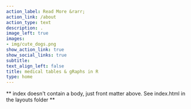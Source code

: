 ```yaml
---
action_label: Read More &rarr;
action_link: /about
action_type: text
description: .
image_left: true
images:
- img/cute_dogs.png
show_action_link: true
show_social_links: true
subtitle: 
text_align_left: false
title: medical tables & gRaphs in R
type: home
---
```


** index doesn't contain a body, just front matter above.
See index.html in the layouts folder **

